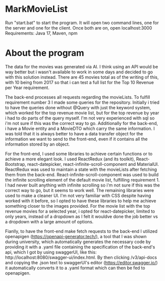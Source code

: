 # MarkMovieList

Run "start.bat" to start the program. It will open two command lines, one for the server and one for the client.
Once both are on, open localhost:3000
Requirements: Java 17, Maven, npm


# About the program

The data for the movies was generated via AI. I think using an API would be way better but i wasn't available to work in some days and decided to go with this solution instead.
There are 45 movies total as of the writing of this, with 10 being from 2017 so that i can test a full list for the Top 10 Revenue per Year requirement.

The back-end processes all requests regarding the movieLists. To fulfill requirement number 3 I made some queries for the repository. Initially i tried to have the queries
done without @Query with just the keyword system, which worked for the top revenue movie list, but for the top revenue by year i had to do parts of the query myself. I'm not
very experienced with sql so i'm not sure if this was the correct way to go.
Additionally for the back-end, i have a Movie entity and a MovieDTO which carry the same information. I was told that it is always better to have a data transfer object for
the information we want to send to the front-end, even if it contains all the information stored by an object.

For the front-end, I used some libraries to achieve certain functions or to achieve a more elegant look. I used ReactRedux (and its toolkit), React-Bootstrap, react-datepicker, react-infinite-scroll-component and MaterialUI.
ReactRedux was used to maintain a state with the movieLists after fetching them from the back-end. React-infinite-scroll-component was used to build the infinite scrolling element of the default movie list, fulfilling requirement 1.
I had never built anything with infinite scrolling so i'm not sure if this was the correct way to go, but it seems to work well.
The remaining libraries were used to make a cleaner UI. I'm not very familiar with CSS despite having worked with it before, so I opted to have these libraries to help me achieve something closer to the images provided.
For the movie list with the top revenue movies for a selected year, i opted for react-datepicker, limited to only years, instead of a dropdown as I felt it wouldve done the job better vs a dropdown with a large amount of options.

Fianlly, to have the front-end make fetch requests to the back-end I utilized openapigen (https://openapi-generator.tech/), a tool that I was shown during university, which automatically
generates the necessary code by providing it with a .yaml file containing the specification of the back-end's api, which I got by using swaggerUI, like this: http://localhost:8080/swagger-ui/index.html.
By then clicking /v3/api-docs and copying the .json text to swaggerUI's editor (https://editor.swagger.io/) it automatically converts it to a .yaml format which can then be fed to openapigen.